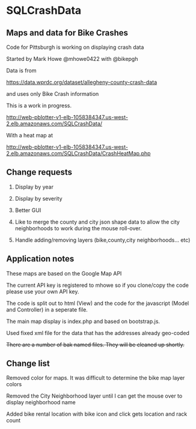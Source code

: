 # SQLCrashData
## Maps and data for Bike Crashes
Code for Pittsburgh is working on displaying crash data

Started by Mark Howe @mhowe0422 with @bikepgh

Data is from 

https://data.wprdc.org/dataset/allegheny-county-crash-data

and uses only Bike Crash information

This is a work in progress.

http://web-pblotter-v1-elb-1058384347.us-west-2.elb.amazonaws.com/SQLCrashData/

With a heat map at

http://web-pblotter-v1-elb-1058384347.us-west-2.elb.amazonaws.com/SQLCrashData/CrashHeatMap.php

## Change requests

1) Display by year

2) Display by severity

3) Better GUI

4) Like to merge the county and city json shape data to allow the city neighborhoods to work during the mouse roll-over.

5) Handle adding/removing layers (bike,county,city neighborhoods... etc)


## Application notes

These maps are based on the Google Map API

The current API key is registered to mhowe so if you clone/copy the code please use
your own API key.

The code is split out to html (View) and the code for the javascript (Model and Controller) in a seperate file.

The main map display is index.php and based on bootstrap.js.

Used fixed xml file for the data that has the addresses already geo-coded

~~There are a number of bak named files. They will be cleaned up shortly.~~

## Change list

Removed color for maps. It was difficult to determine the bike map layer colors

Removed the City Neighborhood layer until I can get the mouse over to display neighborhood name

Added bike rental location with bike icon and click gets location and rack count


